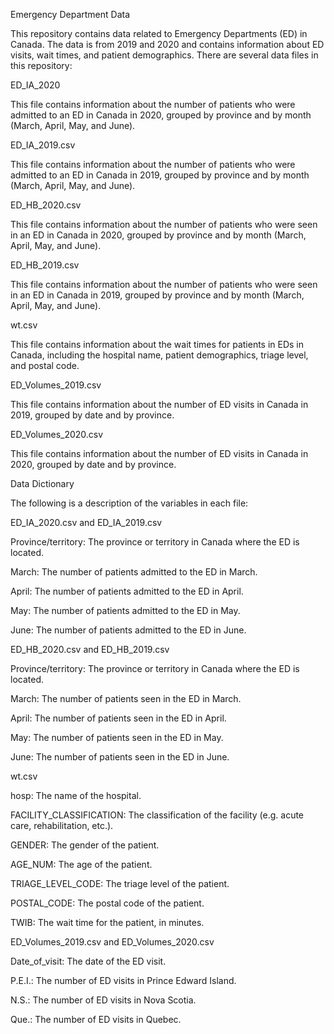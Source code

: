 Emergency Department Data

This repository contains data related to Emergency Departments (ED) in Canada. The data is from 2019 and 2020 and contains information about ED visits, wait times, and patient demographics. There are several data files in this repository:

ED_IA_2020

This file contains information about the number of patients who were admitted to an ED in Canada in 2020, grouped by province and by month (March, April, May, and June).

ED_IA_2019.csv

This file contains information about the number of patients who were admitted to an ED in Canada in 2019, grouped by province and by month (March, April, May, and June).

ED_HB_2020.csv

This file contains information about the number of patients who were seen in an ED in Canada in 2020, grouped by province and by month (March, April, May, and June).

ED_HB_2019.csv

This file contains information about the number of patients who were seen in an ED in Canada in 2019, grouped by province and by month (March, April, May, and June).

wt.csv

This file contains information about the wait times for patients in EDs in Canada, including the hospital name, patient demographics, triage level, and postal code.

ED_Volumes_2019.csv

This file contains information about the number of ED visits in Canada in 2019, grouped by date and by province.

ED_Volumes_2020.csv

This file contains information about the number of ED visits in Canada in 2020, grouped by date and by province.

Data Dictionary

The following is a description of the variables in each file:

ED_IA_2020.csv and ED_IA_2019.csv

Province/territory: The province or territory in Canada where the ED is located.

March: The number of patients admitted to the ED in March.

April: The number of patients admitted to the ED in April.

May: The number of patients admitted to the ED in May.

June: The number of patients admitted to the ED in June.

ED_HB_2020.csv and ED_HB_2019.csv

Province/territory: The province or territory in Canada where the ED is located.

March: The number of patients seen in the ED in March.

April: The number of patients seen in the ED in April.

May: The number of patients seen in the ED in May.

June: The number of patients seen in the ED in June.

wt.csv

hosp: The name of the hospital.

FACILITY_CLASSIFICATION: The classification of the facility (e.g. acute care, rehabilitation, etc.).

GENDER: The gender of the patient.

AGE_NUM: The age of the patient.

TRIAGE_LEVEL_CODE: The triage level of the patient.

POSTAL_CODE: The postal code of the patient.

TWIB: The wait time for the patient, in minutes.

ED_Volumes_2019.csv and ED_Volumes_2020.csv

Date_of_visit: The date of the ED visit.

P.E.I.: The number of ED visits in Prince Edward Island.

N.S.: The number of ED visits in Nova Scotia.

Que.: The number of ED visits in Quebec.
